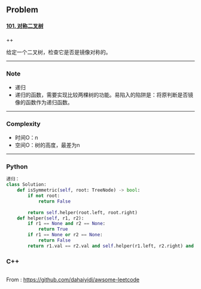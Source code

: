 ## Problem

#### [101. 对称二叉树](https://leetcode-cn.com/problems/symmetric-tree/)

++

给定一个二叉树，检查它是否是镜像对称的。

------

### Note

- 递归
- 递归的函数，需要实现比较两棵树的功能。易陷入的陷阱是：将原判断是否镜像的函数作为递归函数。

------

### Complexity

- 时间O：n
- 空间O：树的高度，最差为n

------

### Python

```python
递归：
class Solution:
    def isSymmetric(self, root: TreeNode) -> bool:
        if not root:
            return False
        
        return self.helper(root.left, root.right)
    def helper(self, r1, r2):
        if r1 == None and r2 == None:
            return True
        if r1 == None or r2 == None:
            return False
        return r1.val == r2.val and self.helper(r1.left, r2.right) and self.helper(r1.right, r2.left)
```

### C++

```C++

```



From : https://github.com/dahaiyidi/awsome-leetcode
